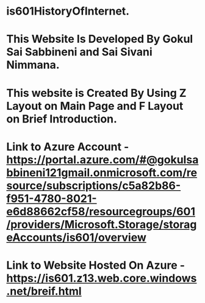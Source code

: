 # is601HistoryOfInternet.
# This Website Is Developed By Gokul Sai Sabbineni and Sai Sivani Nimmana.
# This website is Created By Using Z Layout on Main Page and F Layout on Brief Introduction.
# Link to Azure Account - https://portal.azure.com/#@gokulsabbineni121gmail.onmicrosoft.com/resource/subscriptions/c5a82b86-f951-4780-8021-e6d88662cf58/resourcegroups/601/providers/Microsoft.Storage/storageAccounts/is601/overview
# Link to Website Hosted On Azure - https://is601.z13.web.core.windows.net/breif.html
